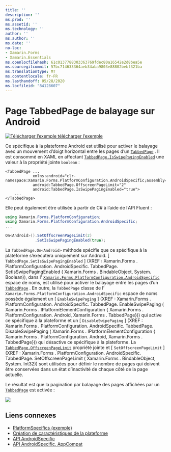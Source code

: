 ```yaml
---
title: ''
description: ''
ms.prod: ''
ms.assetid: ''
ms.technology: ''
author: ''
ms.author: ''
ms.date: ''
no-loc:
- Xamarin.Forms
- Xamarin.Essentials
ms.openlocfilehash: 61c0137788303363769fdec80a16542e2d8bea5e
ms.sourcegitcommit: 57bc714633364aeb34aba9803e88802bebf321ba
ms.translationtype: MT
ms.contentlocale: fr-FR
ms.lasthandoff: 05/28/2020
ms.locfileid: "84128607"
---
```

# <a name="tabbedpage-page-swiping-on-android"></a>Page TabbedPage de balayage sur Android

[![Télécharger ](~/media/shared/download.png) l’exemple télécharger l’exemple](https://docs.microsoft.com/samples/xamarin/xamarin-forms-samples/userinterface-platformspecifics)

Ce spécifique à la plateforme Android est utilisé pour activer le balayage avec un mouvement d’doigt horizontal entre les pages d’un [`TabbedPage`](xref:Xamarin.Forms.TabbedPage) . Il est consommé en XAML en affectant [`TabbedPage.IsSwipePagingEnabled`](xref:Xamarin.Forms.PlatformConfiguration.AndroidSpecific.TabbedPage.IsSwipePagingEnabledProperty) une valeur à la propriété jointe `boolean` :

```xaml
<TabbedPage ...
            xmlns:android="clr-namespace:Xamarin.Forms.PlatformConfiguration.AndroidSpecific;assembly=Xamarin.Forms.Core"
            android:TabbedPage.OffscreenPageLimit="2"
            android:TabbedPage.IsSwipePagingEnabled="true">
    ...
</TabbedPage>
```

Elle peut également être utilisée à partir de C# à l’aide de l’API Fluent :

```csharp
using Xamarin.Forms.PlatformConfiguration;
using Xamarin.Forms.PlatformConfiguration.AndroidSpecific;
...

On<Android>().SetOffscreenPageLimit(2)
             .SetIsSwipePagingEnabled(true);
```

La `TabbedPage.On<Android>` méthode spécifie que ce spécifique à la plateforme s’exécutera uniquement sur Android. [ `TabbedPage.SetIsSwipePagingEnabled` ] (XREF : Xamarin.Forms . PlatformConfiguration. AndroidSpecific. TabbedPage. SetIsSwipePagingEnabled ( Xamarin.Forms . BindableObject, System. Boolean)), dans l' [`Xamarin.Forms.PlatformConfiguration.AndroidSpecific`](xref:Xamarin.Forms.PlatformConfiguration.AndroidSpecific) espace de noms, est utilisé pour activer le balayage entre les pages d’un [`TabbedPage`](xref:Xamarin.Forms.TabbedPage) . En outre, la `TabbedPage` classe de l' `Xamarin.Forms.PlatformConfiguration.AndroidSpecific` espace de noms possède également un [ `EnableSwipePaging` ] (XREF : Xamarin.Forms . PlatformConfiguration. AndroidSpecific. TabbedPage. EnableSwipePaging ( Xamarin.Forms . IPlatformElementConfiguration { Xamarin.Forms . PlatformConfiguration. Android, Xamarin.Forms . TabbedPage})) qui active ce spécifique à la plateforme et un [ `DisableSwipePaging` ] (XREF : Xamarin.Forms . PlatformConfiguration. AndroidSpecific. TabbedPage. DisableSwipePaging ( Xamarin.Forms . IPlatformElementConfiguration { Xamarin.Forms . PlatformConfiguration. Android, Xamarin.Forms . TabbedPage})) qui désactive ce spécifique à la plateforme. La [`TabbedPage.OffscreenPageLimit`](xref:Xamarin.Forms.PlatformConfiguration.AndroidSpecific.TabbedPage.OffscreenPageLimitProperty) propriété jointe et [ `SetOffscreenPageLimit` ] (XREF : Xamarin.Forms . PlatformConfiguration. AndroidSpecific. TabbedPage. SetOffscreenPageLimit ( Xamarin.Forms . BindableObject, System. Int32)) sont utilisées pour définir le nombre de pages qui doivent être conservées dans un état d’inactivité de chaque côté de la page actuelle.

Le résultat est que la pagination par balayage des pages affichées par un [`TabbedPage`](xref:Xamarin.Forms.TabbedPage) est activée :

![](tabbedpage-page-swiping-images/tabbedpage-swipe.png)

## <a name="related-links"></a>Liens connexes

- [PlatformSpecifics (exemple)](https://docs.microsoft.com/samples/xamarin/xamarin-forms-samples/userinterface-platformspecifics)
- [Création de caractéristiques de la plateforme](~/xamarin-forms/platform/platform-specifics/index.md#creating-platform-specifics)
- [API AndroidSpecific](xref:Xamarin.Forms.PlatformConfiguration.AndroidSpecific)
- [API AndroidSpecific. AppCompat](xref:Xamarin.Forms.PlatformConfiguration.AndroidSpecific.AppCompat)
